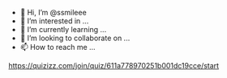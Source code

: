 - 👋 Hi, I’m @ssmileee
- 👀 I’m interested in ...
- 🌱 I’m currently learning ...
- 💞️ I’m looking to collaborate on ...
- 📫 How to reach me ...

<!---
ssmileee/ssmileee is a ✨ special ✨ repository because its `README.md` (this file) appears on your GitHub profile.
You can click the Preview link to take a look at your changes.
--->
https://quizizz.com/join/quiz/611a778970251b001dc19cce/start


